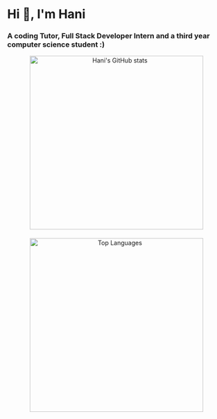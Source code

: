 # Hi 👋, I'm Hani

### A coding Tutor, Full Stack Developer Intern and a third year computer science student :)

<div align="center" style="display: flex; flex-direction: column; justify-content: center; align-items: center; gap: 20px;">
  <div>
    <img src="https://github-readme-stats.vercel.app/api?username=Hani0101&hide=stars" alt="Hani's GitHub stats" width="400" />
  </div>
  <div>
    <img src="https://github-readme-stats.vercel.app/api/top-langs/?username=Hani0101&layout=donut&hide=Jupyter%20Notebook,C%2B%2B" alt="Top Languages" width="400" />
  </div>
</div>
